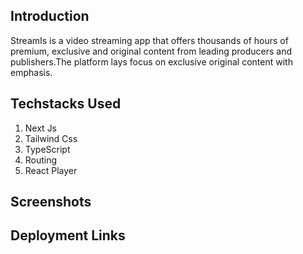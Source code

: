 ## Introduction

StreamIs is a video streaming app that offers thousands of hours of premium, exclusive and original content from leading producers and publishers.The platform lays focus on exclusive original content
with emphasis.

## Techstacks Used
 
1. Next Js
2. Tailwind Css
3. TypeScript
4. Routing
5. React Player

## Screenshots

## Deployment Links



